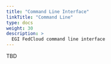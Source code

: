 ```yaml
---
title: "Command Line Interface"
linkTitle: "Command Line"
type: docs
weight: 30
description: >
  EGI FedCloud command line interface
---
```


TBD
